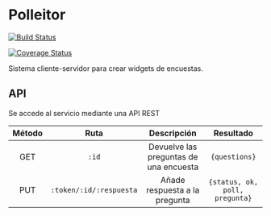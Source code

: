 # Polleitor

[![Build Status](https://travis-ci.org/oslugr/polleitor.svg?branch=master)](https://travis-ci.org/oslugr/polleitor)

[![Coverage Status](https://coveralls.io/repos/github/oslugr/polleitor/badge.svg?branch=master)](https://coveralls.io/github/oslugr/polleitor?branch=master)

Sistema cliente-servidor para crear widgets de encuestas.

## API

Se accede al servicio mediante una API REST

| **Método** | **Ruta**                | **Descripción**                        | **Resultado**                  |
|:----------:|:-----------------------:|:--------------------------------------:|:------------------------------:|
| GET        | `:id`                   | Devuelve las preguntas de una encuesta | `{questions}`                  |
| PUT        | `:token/:id/:respuesta` | Añade respuesta a la pregunta          | `{status, ok, poll, pregunta}` |
